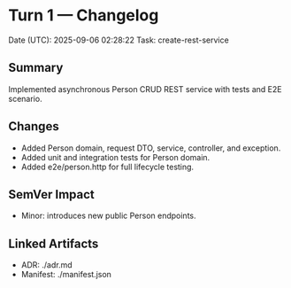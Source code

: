 # Turn 1 — Changelog
Date (UTC): 2025-09-06 02:28:22
Task: create-rest-service

## Summary
Implemented asynchronous Person CRUD REST service with tests and E2E scenario.

## Changes
- Added Person domain, request DTO, service, controller, and exception.
- Added unit and integration tests for Person domain.
- Added e2e/person.http for full lifecycle testing.

## SemVer Impact
- Minor: introduces new public Person endpoints.

## Linked Artifacts
- ADR: ./adr.md
- Manifest: ./manifest.json
